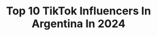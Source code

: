 ---
title: Top 10 TikTok Influencers In Argentina In 2024
description: >-
  Find top TikTok influencers in Argentina in 2024. Most popular hashtags: #fyp #parati #foryou #xyzbca.
platform: TikTok
hits: 1803
text_top: Identify the best TikTok accounts on inBeat.
text_bottom: Our platform holds 1803 TikTok influencers like this in Argentina for you to pitch.
profiles:
  - username: "rochimusic17"
    fullname: >-
      Rochi Music
    bio: >-
      ✉️: rochicastagnomgmt@gmail.com ❤️2M?❤️ Si lees esto seguime bb
    location: "Argentina"
    followers: 1300000
    engagement: 1974
    commentsToLikes: 0.023656
    id: ck9f3ftayhjpc0j78760cqxq5
    verified: true
    hashtags: "#artistatiktok, #talentotiktok, #twice, #kpop"
  - username: "lunamontes"
    fullname: >-
      Luna Montes
    bio: >-
      Argentina🇦🇷 🏳️‍🌈 - 📍🇲🇽 ♥️INSTAGRAM: lu.montess_♥️ lunamontes404@gmail.co
    location: "Argentina"
    followers: 5500000
    engagement: 1718
    commentsToLikes: 0.028159
    id: ck9emqvuhg9df0j78b8hrayas
    verified: true
    hashtags: "#sumer, #party, #mexicantiktok, #mexico"
  - username: "luna_dog02"
    fullname: >-
      💜Luna💜
    bio: >-
      💜LUNA💜 META 10K MEJOS: JOCKER PEPPER GRIZZLY MARGO Y ZOE💜 💓INDIO💓
    location: "Argentina"
    followers: 7322
    engagement: 3667
    commentsToLikes: 0.179119
    id: ckb9too1hrrx10j231yi6v2jb
    verified: false
    hashtags: "#nohate, #kwya, #humor, #foryourpag"
  - username: "anii.lvs.javi"
    fullname: >-
      21/01/2021🥺💘
    bio: >-
      ❤️𝐽𝑎𝑣𝑖 He's only mine🥺💍 Contrax🥰 Brenda😏 Agoss❤️ Santi☹️ Gian🙄 Adrii🐥
    location: "Argentina"
    followers: 17200
    engagement: 3542
    commentsToLikes: 0.279906
    id: ckc1qsodqv9ur0j23loc82xxz
    verified: false
    hashtags: "#fyp, #parati, #lgbt, #fnafhs"
  - username: "sandysantana0"
    fullname: >-
      Sandy Santana
    bio: >-
      Buen comienzo de semanai 🤓
    location: "Argentina"
    followers: 8967
    engagement: 3197
    commentsToLikes: 0.804652
    id: ckc8xcu02l8190j23p61rqfg2
    verified: false
    hashtags: "#simesiguestesigo, #xyzbca, #foryou, #fyp"
  - username: "editxs.xx.multifan"
    fullname: >-
      🏳️‍🌈
    bio: >-
      meta:6k🎲 no hate o bloqueo 🤺 ✨
    location: "Argentina"
    followers: 5270
    engagement: 3195
    commentsToLikes: 0.159626
    id: ckcd85gmd361o0j23o17r2z0o
    verified: false
    hashtags: "#lentejas, #parati, #fyt, #voiceeffects"
  - username: "india.thepitbull"
    fullname: >-
      India🐷
    bio: >-
      bienvenido!! te gustaria ser mi amigo? ❤🥺 ig: india.thepitbull
    location: "Argentina"
    followers: 808600
    engagement: 2950
    commentsToLikes: 0.113119
    id: ckb91vh2ghvmp0j238apyvl0o
    verified: false
    hashtags: "#foryou, #fyp, #parati, #love"
  - username: "millie.aep1"
    fullname: >-
      .
    bio: >-
      toca aqui abajo para leer Ana de las Tejas Verdes link.🖖💜
    location: "Argentina"
    followers: 2715
    engagement: 2873
    commentsToLikes: 0.093641
    id: ckbac75854pwz0j23hk8zu7c4
    verified: false
    hashtags: "#fypppppppppppppp, #milliebobbybrown, #fyp, #funimate"
  - username: "caryruth"
    fullname: >-
      CaryRuth
    bio: >-
      ๑۞๑💮❁So love me like you do, touch me like you do❀💮๑۞๑
    location: "Argentina"
    followers: 56300
    engagement: 2824
    commentsToLikes: 0.226056
    id: ckcvin1nqvrs50j23l9ghtcvr
    verified: false
    hashtags: "#caryruth, #x100prepompis, #100precuchicuchi, #asioteetiqueto"
  - username: "millsxcharlixs"
    fullname: >-
      ✨Millsxcharlixs✨
    bio: >-
      8K💜 3 FANPAGE🤩 2 admins teletubbies society💞 link para grupo de telegram
    location: "Argentina"
    followers: 8784
    engagement: 2818
    commentsToLikes: 0.085550
    id: ckaj8bism9k7e0i78d4ye3epc
    verified: false
    hashtags: "#edits, #fyppppppppp, #sevaaserviral, #millsxcharlixs"
---